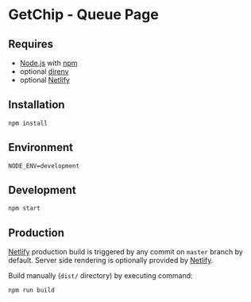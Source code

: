 GetChip - Queue Page
====================

Requires
--------

* [Node.js](https://nodejs.org/en/) with [npm](https://www.npmjs.com/)
* optional [direnv](https://direnv.net/)
* optional [Netlify](https://www.netlify.com/)

Installation
------------

```
npm install
```

Environment
-----------

```
NODE_ENV=development
```

Development
-----------

```
npm start
```

Production
----------

[Netlify](https://www.netlify.com/) production build is triggered by any commit on `master` branch by default. Server side rendering is optionally provided by [Netlify](https://www.netlify.com/).

Build manually (`dist/` directory) by executing command:

```
npm run build
```
